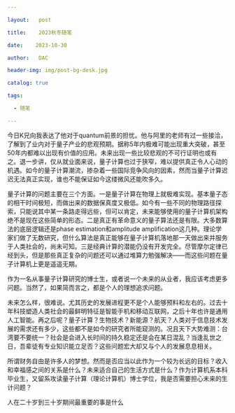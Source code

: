 ```yaml
---

layout:   post

title:    2023秋冬随笔

date:    2023-10-30

author:   DAC

header-img: img/post-bg-desk.jpg

catalog: true

tags:

  - 随笔

---
```




今日K兄向我表达了他对于quantum前景的担忧。他与阿里的老师有过一些接洽，了解到了业内对于量子产业的悲观预期。据称5年内极难可能出现重大突破，甚至50年内都难以出现有价值的应用。未来出现一些比较悲观的不可行证明也或有之。退一步讲，仅从就业面来说，量子计算也过于狭窄，难以提供真正令人心动的机遇。如今的量子计算潮流，掺杂着一些国际竞争风向的因素，然而当量子计算迟迟无法真正实现，谁也不能保证如今这缕微风还能吹多久。

量子计算的问题主要在三个方面。一是量子计算在物理上就极难实现。基本量子态的相干时间极短，而做出来的数据保真度又极低。如今有一些不同的物理路径探索，只能说其中某一条路走得远些，但可以肯定，未来能够使用的量子计算机架构绝不是现在这些简单的形态。二是真正有革命意义的量子算法还是有限。大多数算法的底层逻辑还是phase estimation和amplitude amplification这几种。理论学家们做了无数研究，但什么算法是真正能够在量子计算机落地那一天做出来并服务于人类社会的，尚未可知。三是经典计算的潜能仍没有开发完全。尽管摩尔定律已经到头，但是那些真正复杂的问题还可以通过堆算力勉强解决——而这些问题在量子计算机上更是遥遥无期。

作为一名从事量子计算研究的博士生，或者说一个未来的从业者，我应该考虑更多问题。当然了，如果简而言之，都是个人的理想追求问题。

未来怎么样，很难说。尤其历史的发展进程更不是个人能够预料和左右的。过去十年科技塑造人类社会的最鲜明特征是智能手机和移动互联网，之后十年也许是通用人工智能。再之后呢？量子计算？生物技术？新能源？航天？人类对于信息技术发展的需求还有多少，这些都不是如今的研究者所能窥测的。况且天下大势难测：台湾要不要统一？社会是会进入长时间的持久稳定还是会在某日混乱？当逢乱世之日，吾辈徒有专业知识能立足否？这些问题宏大却又与个人的发展息息相关。

所谓财务自由是许多人的梦想。然而是否应当以此作为一个较为长远的目标？收入和幸福感之间的关系是什么？未来适合自己的生活方式是什么？作为计算机系本科毕业生，又留系攻读量子计算（理论计算机）博士学位，我是否需要担心未来的生计问题？

人在二十岁到三十岁期间最重要的事是什么